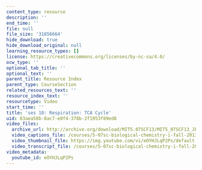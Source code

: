 ```yaml
---
content_type: resource
description: ''
end_time: ''
file: null
file_size: '31856664'
hide_download: true
hide_download_original: null
learning_resource_types: []
license: https://creativecommons.org/licenses/by-nc-sa/4.0/
ocw_type: ''
optional_tab_title: ''
optional_text: ''
parent_title: Resource Index
parent_type: CourseSection
related_resources_text: ''
resource_index_text: ''
resourcetype: Video
start_time: ''
title: 'ses 10: Respiration: TCA Cycle'
uid: 83aea58b-8ac7-e0f4-378b-2f1953f89ed8
video_files:
  archive_url: http://archive.org/download/MIT5.07SCF13/MIT5_07SCF13_JE-Ses10_300k.mp4
  video_captions_file: /courses/5-07sc-biological-chemistry-i-fall-2013/d4fd7e31025d5c5f9383fe1d8422e7d4_eOYHJLqP2Ps.vtt
  video_thumbnail_file: https://img.youtube.com/vi/eOYHJLqP2Ps/default.jpg
  video_transcript_file: /courses/5-07sc-biological-chemistry-i-fall-2013/7c1365a9d5d3dbad760a769db9c15df0_eOYHJLqP2Ps.pdf
video_metadata:
  youtube_id: eOYHJLqP2Ps
---
```

